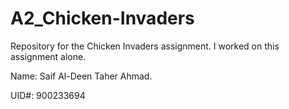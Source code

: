 # A2_Chicken-Invaders

Repository for the Chicken Invaders assignment. I worked on this assignment alone.

Name: Saif Al-Deen Taher Ahmad.

UID#: 900233694

